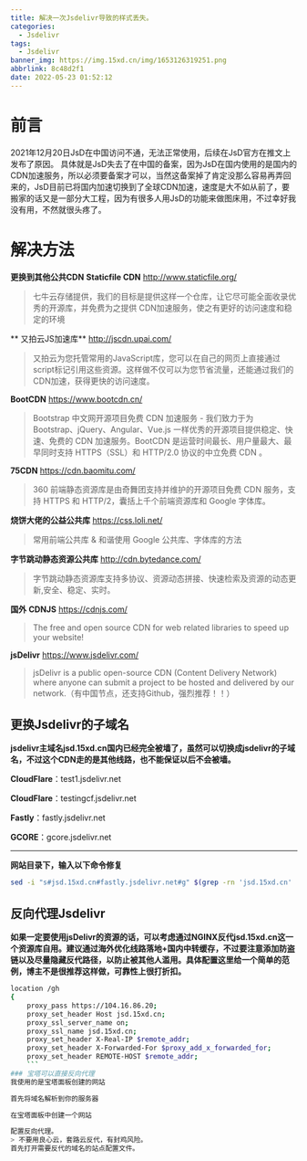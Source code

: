 ```yaml
---
title: 解决一次Jsdelivr导致的样式丢失。
categories:
  - Jsdelivr
tags:
  - Jsdelivr
banner_img: https://img.15xd.cn/img/1653126319251.png  
abbrlink: 8c48d2f1
date: 2022-05-23 01:52:12
---
```

# 前言
2021年12月20日JsD在中国访问不通，无法正常使用，后续在JsD官方在推文上发布了原因。
具体就是JsD失去了在中国的备案，因为JsD在国内使用的是国内的CDN加速服务，所以必须要备案才可以，当然这备案掉了肯定没那么容易再弄回来的，JsD目前已将国内加速切换到了全球CDN加速，速度是大不如从前了，要搬家的话又是一部分大工程，因为有很多人用JsD的功能来做图床用，不过幸好我没有用，不然就很头疼了。
# 解决方法
**更换到其他公共CDN**
**Staticfile CDN**
http://www.staticfile.org/
> 七牛云存储提供，我们的目标是提供这样一个仓库，让它尽可能全面收录优秀的开源库，并免费为之提供
CDN加速服务，使之有更好的访问速度和稳定的环境

** 又拍云JS加速库**
http://jscdn.upai.com/
> 又拍云为您托管常用的JavaScript库，您可以在自己的网页上直接通过script标记引用这些资源。这样做不仅可以为您节省流量，还能通过我们的CDN加速，获得更快的访问速度。

**BootCDN**
https://www.bootcdn.cn/ 
> Bootstrap 中文网开源项目免费 CDN 加速服务 - 我们致力于为
Bootstrap、jQuery、Angular、Vue.js 一样优秀的开源项目提供稳定、快速、免费的 CDN 加速服务。BootCDN
是运营时间最长、用户量最大、最早同时支持 HTTPS（SSL）和 HTTP/2.0 协议的中立免费 CDN 。

**75CDN**
https://cdn.baomitu.com/
> 360 前端静态资源库是由奇舞团支持并维护的开源项目免费 CDN 服务，支持 HTTPS
和 HTTP/2，囊括上千个前端资源库和 Google 字体库。

**烧饼大佬的公益公共库**
https://css.loli.net/ 
> 常用前端公共库 & 和谐使用 Google 公共库、字体库的方法

**字节跳动静态资源公共库**
http://cdn.bytedance.com/ 
> 字节跳动静态资源库支持多协议、资源动态拼接、快速检索及资源的动态更新,安全、稳定、实时。

**国外**
**CDNJS**
https://cdnjs.com/ 
> The free and open source CDN for web related
libraries to speed up your website!

**jsDelivr**
https://www.jsdelivr.com/ 
> jsDelivr is a public open-source CDN
(Content Delivery Network) where anyone can submit a project to be
hosted and delivered by our network.（有中国节点，还支持Github，强烈推荐！！）
## 更换Jsdelivr的子域名
**jsdelivr主域名jsd.15xd.cn国内已经完全被墙了，虽然可以切换成jsdelivr的子域名，不过这个CDN走的是其他线路，也不能保证以后不会被墙。**

**CloudFlare**：test1.jsdelivr.net

**CloudFlare**：testingcf.jsdelivr.net

**Fastly**：fastly.jsdelivr.net

**GCORE**：gcore.jsdelivr.net



----
**网站目录下，输入以下命令修复**
```bash
sed -i "s#jsd.15xd.cn#fastly.jsdelivr.net#g" $(grep -rn 'jsd.15xd.cn' | awk '{print $1}' | awk -F: '{print $1}')
```

## 反向代理Jsdelivr
**如果一定要使用jsDelivr的资源的话，可以考虑通过NGINX反代jsd.15xd.cn这一个资源库自用。建议通过海外优化线路落地+国内中转缓存，不过要注意添加防盗链以及尽量隐藏反代路径，以防止被其他人滥用。具体配置这里给一个简单的范例，博主不是很推荐这样做，可靠性上很打折扣。**

```bash
location /gh
{
    proxy_pass https://104.16.86.20;
    proxy_set_header Host jsd.15xd.cn;
    proxy_ssl_server_name on;
    proxy_ssl_name jsd.15xd.cn;
    proxy_set_header X-Real-IP $remote_addr;
    proxy_set_header X-Forwarded-For $proxy_add_x_forwarded_for;
    proxy_set_header REMOTE-HOST $remote_addr;
    ```
### 宝塔可以直接反向代理
我使用的是宝塔面板创建的网站

首先将域名解析到你的服务器

在宝塔面板中创建一个网站

配置反向代理。
> 不要用良心云，套路云反代，有封鸡风险。
首先打开需要反代的域名的站点配置文件。
